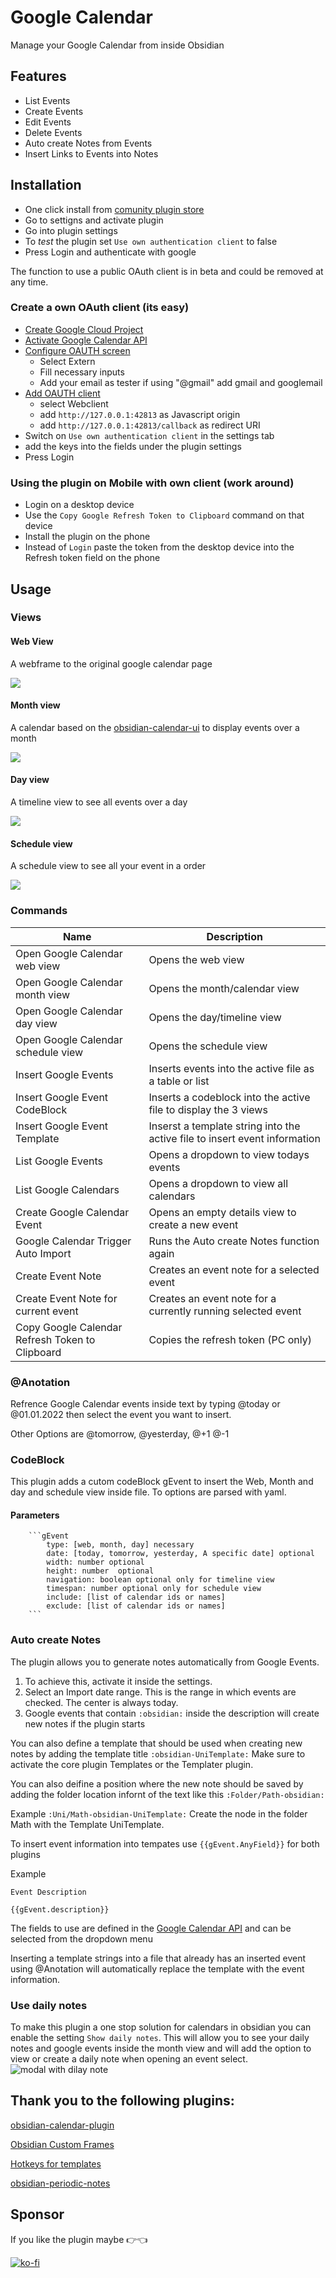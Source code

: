
# Google Calendar

Manage your Google Calendar from inside Obsidian

## Features

-   List Events
-   Create Events 
-   Edit Events   
-   Delete Events 
-   Auto create Notes from Events
-   Insert Links to Events into Notes

## Installation

-   One click install from [comunity plugin store](obsidian://show-plugin?id=google-calendar)
-   Go to settigns and activate plugin
-   Go into plugin settings
-   To *test* the plugin set `Use own authentication client` to false
-   Press Login and authenticate with google


The function to use a public OAuth client is in beta and could be removed at any time.


### Create a own OAuth client (its easy)
-   [Create Google Cloud Project](https://console.cloud.google.com/projectcreate?)
-   [Activate Google Calendar API](https://console.cloud.google.com/marketplace/product/google/calendar-json.googleapis.com)
-   [Configure OAUTH screen](https://console.cloud.google.com/apis/credentials/consent?)
    -   Select Extern
    -   Fill necessary inputs
    -   Add your email as tester if using "@gmail" add gmail and googlemail
-   [Add OAUTH client](https://console.cloud.google.com/apis/credentials/oauthclient)
    -   select Webclient
    -   add `http://127.0.0.1:42813` as Javascript origin
    -   add `http://127.0.0.1:42813/callback` as redirect URI
-   Switch on `Use own authentication client` in the settings tab
-   add the keys into the fields under the plugin settings
-   Press Login

### Using the plugin on Mobile with own client (work around)

-   Login on a desktop device
-   Use the `Copy Google Refresh Token to Clipboard` command on that device
-   Install the plugin on the phone
-   Instead of `Login` paste the token from the desktop device into the Refresh token field on the phone

## Usage

### Views

#### Web View
A webframe to the original google calendar page

![](https://i.imgur.com/oukwdQY.png)

#### Month view
A calendar based on the [obsidian-calendar-ui](https://github.com/liamcain/obsidian-calendar-ui) to display events over a month

![](https://i.imgur.com/JEnuZ2E.png)

#### Day view
A timeline view to see all events over a day

![](https://i.imgur.com/f9nYmOn.png)

#### Schedule view
A schedule view to see all your event in a order

![](https://i.imgur.com/HkYQg4Z.png)


### Commands


| Name | Description |
| ---  | --- |
| Open Google Calendar web view|       Opens the web view |
| Open Google Calendar month view|     Opens the month/calendar view|
| Open Google Calendar day view|       Opens the day/timeline view|
| Open Google Calendar schedule view|  Opens the schedule view|
| Insert Google Events|                Inserts events into the active file as a table or list |
| Insert Google Event CodeBlock|       Inserts a codeblock into the active file to display the 3 views  |
| Insert Google Event Template|        Inserst a template string into the active file to insert event information |
| List Google Events|                  Opens a dropdown to view todays events |
| List Google Calendars|               Opens a dropdown to view all calendars |
| Create Google Calendar Event|        Opens an empty details view to create a new event |
| Google Calendar Trigger Auto Import| Runs the Auto create Notes function again |
| Create Event Note|                   Creates an event note for a selected event |
| Create Event Note for current event| Creates an event note for a currently running selected event |
| Copy Google Calendar Refresh Token to Clipboard|  Copies the refresh token (PC only) |



### @Anotation
Refrence Google Calendar events inside text by typing @today or @01.01.2022 then select the event you want to insert.

Other Options are @tomorrow, @yesterday, @+1 @-1 

### CodeBlock
This plugin adds a cutom codeBlock gEvent to insert the Web, Month and day and schedule view inside file. To options are parsed with yaml. 

#### Parameters
```
    ```gEvent
        type: [web, month, day] necessary
        date: [today, tomorrow, yesterday, A specific date] optional
        width: number optional
        height: number  optional
        navigation: boolean optional only for timeline view
        timespan: number optional only for schedule view
        include: [list of calendar ids or names]
        exclude: [list of calendar ids or names]
    ```
```

### Auto create Notes

The plugin allows you to generate notes automatically from Google Events.
1. To achieve this, activate it inside the settings.
1. Select an Import date range. This is the range in which events are checked. The center is always today.
1. Google events that contain `:obsidian:` inside the description will create new notes if the plugin starts

You can also define a template that should be used when creating new notes by adding the template title `:obsidian-UniTemplate:`
Make sure to activate the core plugin Templates or the Templater plugin.

You can also deifine a position where the new note should be saved by adding the folder location infornt of the text like this `:Folder/Path-obsidian:`

Example `:Uni/Math-obsidian-UniTemplate:` Create the node in the folder Math with the Template UniTemplate.

To insert event information into tempates use `{{gEvent.AnyField}}` for both plugins

Example
```
Event Description

{{gEvent.description}}

```
The fields to use are defined in the [Google Calendar API](https://developers.google.com/calendar/api/v3/reference/events) and can be selected from the dropdown menu

Inserting a template strings into a file that already has an inserted event using @Anotation will automatically replace the template with the event information. 


### Use daily notes
To make this plugin a one stop solution for calendars in obsidian you can enable the setting `Show daily notes`. This will allow you to see your daily notes and google events inside the month view and will add the option to view or create a daily note when opening an event select. 
![modal with dilay note](https://i.imgur.com/LhhP7C2.png)

## Thank you to the following plugins: 

[obsidian-calendar-plugin](https://github.com/liamcain/obsidian-calendar-plugin)

[Obsidian Custom Frames](https://github.com/Ellpeck/ObsidianCustomFrames)

[Hotkeys for templates](https://github.com/Vinzent03/obsidian-hotkeys-for-templates)

[obsidian-periodic-notes](https://github.com/liamcain/obsidian-periodic-notes)

## Sponsor
If you like the plugin maybe 👉👈

[![ko-fi](https://ko-fi.com/img/githubbutton_sm.svg)](https://ko-fi.com/Q5Q1G07N2)
